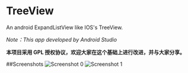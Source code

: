 TreeView
========

An android ExpandListView like IOS's TreeView.

*Note：This app developed by Android Studio*

**本项目采用 GPL 授权协议，欢迎大家在这个基础上进行改进，并与大家分享。**

##Screenshots
![Screenshot 0](https://raw.github.com/MarkMjw/TreeView/master/ScreenShots/0.png)
![Screenshot 1](https://raw.github.com/MarkMjw/TreeView/master/ScreenShots/1.png)
